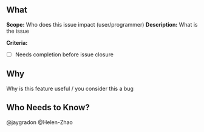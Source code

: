 ## What

**Scope:** Who does this issue impact (user/programmer)
**Description:** What is the issue

**Criteria:**
 - [ ] Needs completion before issue closure

## Why

Why is this feature useful / you consider this a bug

## Who Needs to Know?

@jaygradon
@Helen-Zhao
